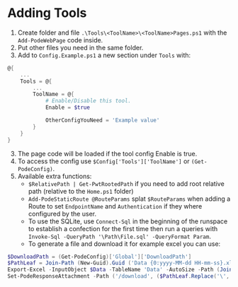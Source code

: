 # Adding Tools
1. Create folder and file `.\Tools\<ToolName>\<ToolName>Pages.ps1` with the `Add-PodeWebPage` code inside.
2. Put other files you need in the same folder.
3. Add to `Config.Example.ps1` a new section under `Tools` with:
``` powershell
@{
    ...
    Tools = @{
        ...
        ToolName = @{
            # Enable/Disable this tool.
            Enable = $true

            OtherConfigYouNeed = 'Example value'
        }
    }
}
```
3. The page code will be loaded if the tool config Enable is true.
4. To access the config use `$Config['Tools']['ToolName']` or `(Get-PodeConfig)`.
5. Available extra functions:
   * `$RelativePath | Get-PwtRootedPath` if you need to add root relative path (relative to the `Home.ps1` folder)
   * `Add-PodeStaticRoute @RouteParams` splat `$RouteParams` when adding a Route to set `EndpointName` and `Authentication` if they where configured by the user.
   * To use the SQLite, use `Connect-Sql` in the beginning of the runspace to establish a confection for the first time then run a queries with `Invoke-Sql -QueryPath '\Path\File.sql' -QueryFormat Param`.
   * To generate a file and download it for example excel you can use:
``` powershell
$DownloadPath = (Get-PodeConfig)['Global']['DownloadPath']
$PathLeaf = Join-Path (New-Guid).Guid ('Data {0:yyyy-MM-dd HH-mm-ss}.xlsx' -f (Get-Date))
Export-Excel -InputObject $Data -TableName 'Data' -AutoSize -Path (Join-Path $DownloadPath $PathLeaf)
Set-PodeResponseAttachment -Path ('/download', ($PathLeaf.Replace('\', '/')) -join '/')
```